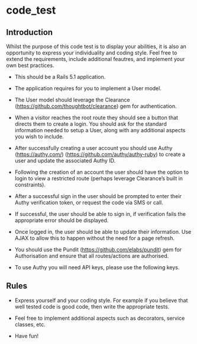 # code_test

## Introduction

Whilst the purpose of this code test is to display your abilities, it is also an opportunity to express your individuality and coding style. Feel free to extend the requirements, include additional feautres, and implement your own best practices.

- This should be a Rails 5.1 application.

- The application requires for you to implement a User model.

- The User model should leverage the Clearance (https://github.com/thoughtbot/clearance) gem for authentication.

- When a visitor reaches the root route they should see a button that directs them to create a login. You should ask for the standard information needed to setup a User, along with any additional aspects you wish to include.

- After successfully creating a user account you should use Authy (https://authy.com/) (https://github.com/authy/authy-ruby) to create a user and update the associated Authy ID.

- Following the creation of an account the user should have the option to login to view a restricted route (perhaps leverage Clearance’s built in constraints).

- After a successful sign in the user should be prompted to enter their Authy verification token, or request the code via SMS or call.

- If successful, the user should be able to sign in, if verification fails the appropriate error should be displayed.

- Once logged in, the user should be able to update their information. Use AJAX to allow this to happen without the need for a page refresh.

- You should use the Pundit (https://github.com/elabs/pundit) gem for Authorisation and ensure that all routes/actions are authorised.

- To use Authy you will need API keys, please use the following keys.

## Rules

- Express yourself and your coding style. For example if you believe that well tested code is good code, then write the appropriate tests.

- Feel free to implement additional aspects such as decorators, service classes, etc.

- Have fun!
